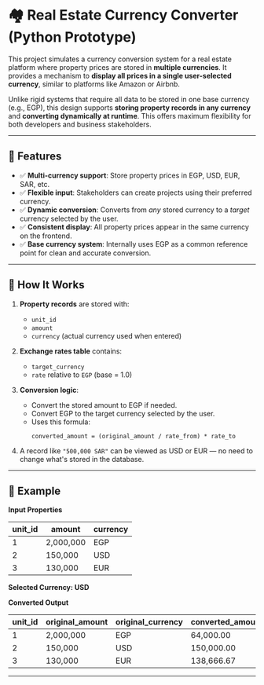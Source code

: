 # 🏘️ Real Estate Currency Converter (Python Prototype)

This project simulates a currency conversion system for a real estate platform where property prices are stored in **multiple currencies**. It provides a mechanism to **display all prices in a single user-selected currency**, similar to platforms like Amazon or Airbnb.

Unlike rigid systems that require all data to be stored in one base currency (e.g., EGP), this design supports **storing property records in any currency** and **converting dynamically at runtime**. This offers maximum flexibility for both developers and business stakeholders.

---

## 📌 Features

- ✅ **Multi-currency support**: Store property prices in EGP, USD, EUR, SAR, etc.
- ✅ **Flexible input**: Stakeholders can create projects using their preferred currency.
- ✅ **Dynamic conversion**: Converts from *any* stored currency to a *target* currency selected by the user.
- ✅ **Consistent display**: All property prices appear in the same currency on the frontend.
- ✅ **Base currency system**: Internally uses EGP as a common reference point for clean and accurate conversion.

---

## 🧠 How It Works

1. **Property records** are stored with:
   - `unit_id`
   - `amount`
   - `currency` (actual currency used when entered)
   
2. **Exchange rates table** contains:
   - `target_currency`
   - `rate` relative to `EGP` (base = 1.0)

3. **Conversion logic**:
   - Convert the stored amount to EGP if needed.
   - Convert EGP to the target currency selected by the user.
   - Uses this formula:
     ```
     converted_amount = (original_amount / rate_from) * rate_to
     ```

4. A record like `"500,000 SAR"` can be viewed as USD or EUR — no need to change what's stored in the database.

---

## 🧪 Example

**Input Properties**

| unit_id | amount   | currency |
|---------|----------|----------|
| 1       | 2,000,000| EGP      |
| 2       | 150,000  | USD      |
| 3       | 130,000  | EUR      |

**Selected Currency: USD**

**Converted Output**

| unit_id | original_amount | original_currency | converted_amount | converted_currency |
|---------|------------------|-------------------|------------------|--------------------|
| 1       | 2,000,000        | EGP               | 64,000.00        | USD                |
| 2       | 150,000          | USD               | 150,000.00       | USD                |
| 3       | 130,000          | EUR               | 138,666.67       | USD                |

---
